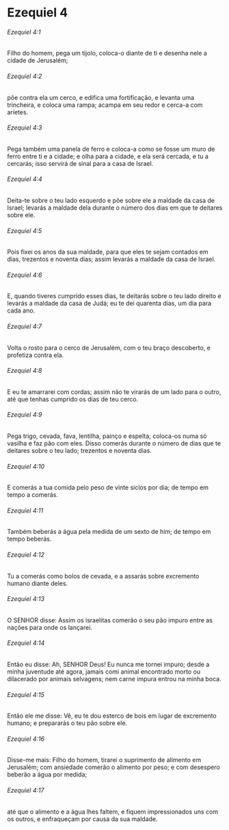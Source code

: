 # Ezequiel 4

###### Ezequiel 4:1

Filho do homem, pega um tijolo, coloca-o diante de ti e desenha nele a cidade de Jerusalém;

###### Ezequiel 4:2

põe contra ela um cerco, e edifica uma fortificação, e levanta uma trincheira, e coloca uma rampa; acampa em seu redor e cerca-a com aríetes.

###### Ezequiel 4:3

Pega também uma panela de ferro e coloca-a como se fosse um muro de ferro entre ti e a cidade; e olha para a cidade, e ela será cercada, e tu a cercarás; isso servirá de sinal para a casa de Israel.

###### Ezequiel 4:4

Deita-te sobre o teu lado esquerdo e põe sobre ele a maldade da casa de Israel; levarás a maldade dela durante o número dos dias em que te deitares sobre ele.

###### Ezequiel 4:5

Pois fixei os anos da sua maldade, para que eles te sejam contados em dias, trezentos e noventa dias; assim levarás a maldade da casa de Israel.

###### Ezequiel 4:6

E, quando tiveres cumprido esses dias, te deitarás sobre o teu lado direito e levarás a maldade da casa de Judá; eu te dei quarenta dias, um dia para cada ano.

###### Ezequiel 4:7

Volta o rosto para o cerco de Jerusalém, com o teu braço descoberto, e profetiza contra ela.

###### Ezequiel 4:8

E eu te amarrarei com cordas; assim não te virarás de um lado para o outro, até que tenhas cumprido os dias de teu cerco.

###### Ezequiel 4:9

Pega trigo, cevada, fava, lentilha, painço e espelta; coloca-os numa só vasilha e faz pão com eles. Disso comerás durante o número de dias que te deitares sobre o teu lado; trezentos e noventa dias.

###### Ezequiel 4:10

E comerás a tua comida pelo peso de vinte siclos por dia; de tempo em tempo a comerás.

###### Ezequiel 4:11

Também beberás a água pela medida de um sexto de him; de tempo em tempo beberás.

###### Ezequiel 4:12

Tu a comerás como bolos de cevada, e a assarás sobre excremento humano diante deles.

###### Ezequiel 4:13

O SENHOR disse: Assim os israelitas comerão o seu pão impuro entre as nações para onde os lançarei.

###### Ezequiel 4:14

Então eu disse: Ah, SENHOR Deus! Eu nunca me tornei impuro; desde a minha juventude até agora, jamais comi animal encontrado morto ou dilacerado por animais selvagens; nem carne impura entrou na minha boca.

###### Ezequiel 4:15

Então ele me disse: Vê, eu te dou esterco de bois em lugar de excremento humano; e prepararás o teu pão sobre ele.

###### Ezequiel 4:16

Disse-me mais: Filho do homem, tirarei o suprimento de alimento em Jerusalém; com ansiedade comerão o alimento por peso; e com desespero beberão a água por medida;

###### Ezequiel 4:17

até que o alimento e a água lhes faltem, e fiquem impressionados uns com os outros, e enfraqueçam por causa da sua maldade.

